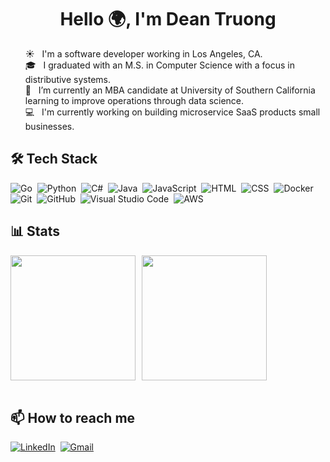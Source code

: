 <h1 align="center">Hello 🌍, I'm Dean Truong</h1> 

<ul style="list-style: none;">
 <li>☀️ &nbsp; I'm a software developer working in Los Angeles, CA.<br /> </li>
 <li>🎓 &nbsp; I graduated with an M.S. in Computer Science with a focus in distributive systems.</li>
 <li>🌱 &nbsp; I’m currently an MBA candidate at University of Southern California learning to improve operations through data science.</li>
 <li>💻 &nbsp; I'm currently working on building microservice SaaS products small businesses.</li> 
</ul>

## 🛠 Tech Stack
![Go](https://img.shields.io/badge/-Go-05122A?style=flat&logo=go)&nbsp;
![Python](https://img.shields.io/badge/-Python-05122A?style=flat&logo=python)&nbsp;
![C#](https://img.shields.io/badge/C%23-05122A?style=flat&logo=c-sharp)&nbsp;
![Java](https://img.shields.io/badge/-Java-05122A?style=flat&logo=java)&nbsp;
![JavaScript](https://img.shields.io/badge/-JavaScript-05122A?style=flat&logo=javascript)&nbsp;
![HTML](https://img.shields.io/badge/-HTML-05122A?style=flat&logo=HTML5)&nbsp;
![CSS](https://img.shields.io/badge/-CSS-05122A?style=flat&logo=CSS3&logoColor=1572B6)&nbsp;
![Docker](https://img.shields.io/badge/-Docker-05122A?style=flat&logo=docker)&nbsp;
![Git](https://img.shields.io/badge/-Git-05122A?style=flat&logo=git)&nbsp;
![GitHub](https://img.shields.io/badge/-GitHub-05122A?style=flat&logo=github)&nbsp;
![Visual Studio Code](https://img.shields.io/badge/-Visual%20Studio%20Code-05122A?style=flat&logo=visual-studio-code&logoColor=007ACC)&nbsp;
![AWS](https://img.shields.io/badge/-AWS-05122A?style=flat&logo=amazon-aws)&nbsp;
<br /> 

## 📊  Stats
<div style="display: flex; flex-direction: row; flex-wrap:wrap;  gap:10px;">
 <img class="img" height=200px src="https://github-readme-stats.vercel.app/api?username=dtruong8&show_icons=true" />
 <img class="img" height=200px src="https://github-readme-stats.vercel.app/api/top-langs/?username=dtruong8&layout=compact" />
</div>
<br /> 

## 📫  How to reach me
<a href="https://www.linkedin.com/in/dtruong7"><img alt="LinkedIn" src="https://img.shields.io/badge/linkedin%20-%230077B5.svg?&style=flat&logo=linkedin&logoColor=white"/></a>&nbsp;
<a href="mailto:deantruo@usc.edu"><img alt="Gmail" src="https://img.shields.io/badge/Gmail-D14836?style=flat&logo=gmail&logoColor=white" /></a> &nbsp;
